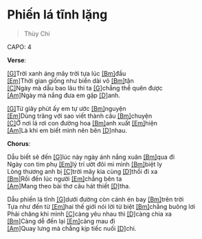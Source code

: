 # Phiến lá tĩnh lặng
> Thùy Chi

CAPO: 4
   
**Verse**:
  
[[G]]()Trời xanh áng mây trời tựa lúc [[Bm]]()đầu  
[[Em]]()Thời gian giống như biển dài vô [[Bm]]()tận  
[[C]]()Ngày mà dẫu bao lâu thì ta [[G]]()chẳng thể quên được  
[[Am]]()Ngày mà nắng đưa em gặp [[D]]()anh.  
   
[[G]]()Từ giây phút ấy em tự ước [[Bm]]()nguyện  
[[Em]]()Dùng trăng với sao viết thành câu [[Bm]]()chuyện  
[[C]]()Ở nơi lá rơi con đường hoa [[Bm]]()anh xuất [[Em]]()hiện  
[[Am]]()Là khi em biết mình nên bên [[D]]()nhau.  
  
**Chorus**:  
  
Dẫu biết sẽ đến [[G]]()lúc này ngày ánh nắng xuân [[Bm]]()qua đi  
Ngày con tim phụ [[Em]]()lý trí ướt đôi mi mình [[Bm]]()biệt ly  
Lòng thương anh bị [[C]]()trời mây kia cùng [[D]]()thổi đi xa  
[[Bm]]()Rồi đến lúc người [[Em]]()chẳng bên ta  
[[Am]]()Mang theo bài thơ câu hát thiết [[D]]()tha.  
  
Dẫu phiến lá tĩnh [[G]]()dưới đường còn cánh én bay [[Bm]]()trên trời  
Tựa như đến từ [[Em]]()hai thế giới nói lời từ biệt [[Bm]]()chẳng buông lơi  
Phải chăng khi mình [[C]]()càng yêu nhau thì [[D]]()càng chia xa  
[[Bm]]()Càng dễ đến lại [[Em]]()càng mau đi  
[[Am]]()Quay lưng mà chẳng kịp tiếc nuối [[D]]()chi.  
